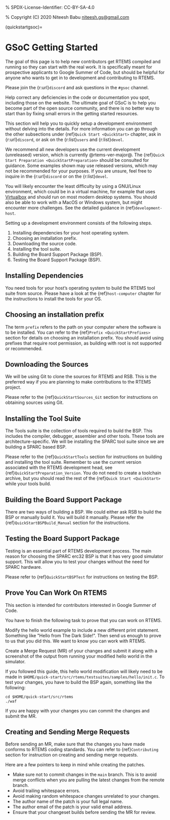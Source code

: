 % SPDX-License-Identifier: CC-BY-SA-4.0

% Copyright (C) 2020 Niteesh Babu <niteesh.gs@gmail.com>

(quickstartgsoc)=

# GSoC Getting Started

The goal of this page is to help new contributors get RTEMS compiled and
running so they can start with the real work. It is specifically meant for
prospective applicants to Google Summer of Code, but should be helpful for
anyone who wants to get in to development and contributing to RTEMS.

Please join the {r:url}`discord` and ask questions in the `#gsoc` channel.

Help correct any deficiencies in the code or documentation you spot,
including those on the website. The ultimate goal of GSoC is to help you become
part of the open source community, and there is no better way to start than by
fixing small errors in the getting started resources.

This section will help you to quickly setup a development environment without
delving into the details. For more information you can go through the other
subsections under {ref}`Quick Start <QuickStart>` chapter, ask in
{r:url}`discord`, or ask on the {r:list}`users` and {r:list}`devel`.

We recommend all new developers use the current development (unreleased)
version, which is currently @rtems-ver-major@. The
{ref}`Quick Start Preparation <QuickStartPreparation>` should be
consulted for guidance. Some examples shown may use released versions,
which may not be recommended for your purposes. If you are unsure, feel free to
inquire in the {r:url}`discord` or on the {r:list}`devel`.

You will likely encounter the least difficulty by using a GNU/Linux
environment, which could be in a virtual machine, for example that uses
[Virtualbox](https://www.virtualbox.org/) and should run on most modern
desktop systems. You should also be able to work with a MacOS or Windows
system, but might encounter more challenges. See the detailed guidance in
{ref}`development-host`.

Setting up a development environment consists of the following steps.

1. Installing dependencies for your host operating system.
2. Choosing an installation prefix.
3. Downloading the source code.
4. Installing the tool suite.
5. Building the Board Support Package (BSP).
6. Testing the Board Support Package (BSP).

## Installing Dependencies

You need tools for your host’s operating system to build the RTEMS tool suite
from source. Please have a look at the {ref}`host-computer` chapter for the
instructions to install the tools for your OS.

## Choosing an installation prefix

The term `prefix` refers to the path on your computer where the software is
to be installed. You can refer to the {ref}`Prefix <QuickStartPrefixes>`
section for details on choosing an installation prefix. You should avoid using
prefixes that require root permission, as building with root is not supported
or recommended.

## Downloading the Sources

We will be using Git to clone the sources for RTEMS and RSB. This is the
preferred way if you are planning to make contributions to the RTEMS project.

Please refer to the {ref}`QuickStartSources_Git` section for instructions on
obtaining sources using Git.

## Installing the Tool Suite

The Tools suite is the collection of tools required to build the BSP. This
includes the compiler, debugger, assembler and other tools. These tools are
architecture-specific. We will be installing the SPARC tool suite since we are
building a SPARC based BSP.

Please refer to the {ref}`QuickStartTools` section for instructions on
building and installing the tool suite. Remember to use the current version
associated with the RTEMS development head, see
{ref}`QuickStartPreparation_Version`. You do not need to create a toolchain
archive, but you should read the rest of the {ref}`Quick Start <QuickStart>`
while your tools build.

## Building the Board Support Package

There are two ways of building a BSP. We could either ask RSB to build the BSP
or manually build it. You will build it manually.
Please refer the {ref}`QuickStartBSPBuild_Manual` section for the
instructions.

## Testing the Board Support Package

Testing is an essential part of RTEMS development process. The main reason for
choosing the SPARC erc32 BSP is that it has very good simulator support. This
will allow you to test your changes without the need for SPARC hardware.

Please refer to {ref}`QuickStartBSPTest` for instructions on testing the BSP.

## Prove You Can Work On RTEMS

This section is intended for contributors interested in Google Summer of Code.

You have to finish the following task to prove that you can work on RTEMS.

Modify the hello world example to include a new different print statement.
Something like "Hello from The Dark Side!". Then send us enough to prove to us
that you did this. We want to know you can work with RTEMS.

Create a Merge Request (MR) of your changes and submit it along with a
screenshot of the output from running your modified hello world in the
simulator.

If you followed this guide, this hello world modification will likely need to be
made in `$HOME/quick-start/src/rtems/testsuites/samples/hello/init.c`.
To test your changes, you have to build the BSP again, something like the
following:

```none
cd $HOME/quick-start/src/rtems
./waf
```

If you are happy with your changes you can commit the changes and submit the MR.

## Creating and Sending Merge Requests

Before sending an MR, make sure that the changes you have made conforms to
RTEMS coding standards.
You can refer to {ref}`Contributing` section for instruction on creating and
sending merge requests.

Here are a few pointers to keep in mind while creating the patches.

- Make sure not to commit changes in the `main` branch. This is to avoid
  merge conflicts when you are pulling the latest changes from the remote
  branch.
- Avoid trailing whitespace errors.
- Avoid making random whitespace changes unrelated to your changes.
- The author name of the patch is your full legal name.
- The author email of the patch is your valid email address.
- Ensure that your changeset builds before sending the MR for review.
